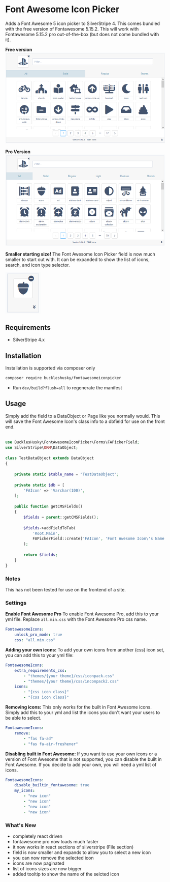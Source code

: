 # Font Awesome Icon Picker

Adds a Font Awesome 5 icon picker to SilverStripe 4.
This comes bundled with the free version of Fontawesome 5.15.2.
This will work with Fontawesome 5.15.2 pro out-of-the-box (but does not come bundled with it).

**Free version**
![Overview of Image Cropper Field](screenshots/screenshot1.PNG)

**Pro Version**
![Overview of Image Cropper Field](screenshots/screenshot2.PNG)

**Smaller starting size!**
The Font Awesome Icon Picker field is now much smaller to start out with.
It can be expanded to show the list of icons, search, and icon type selector.

![Overview of Image Cropper Field](screenshots/screenshot3.PNG)

## Requirements

-   SilverStripe 4.x

## Installation

Installation is supported via composer only

```sh
composer require buckleshusky/fontawesomeiconpicker
```

-   Run `dev/build?flush=all` to regenerate the manifest

## Usage

Simply add the field to a DataObject or Page like you normally would.
This will save the Font Awesome Icon's class info to a dbfield for use on the front end.

```php

use BucklesHusky\FontAwesomeIconPicker\Forms\FAPickerField;
use SilverStripe\ORM\DataObject;

class TestDataObject extends DataObject
{

    private static $table_name = "TestDataObject";

    private static $db = [
        'FAIcon' => 'Varchar(100)',
    ];

    public function getCMSFields()
    {
        $fields = parent::getCMSFields();

        $fields->addFieldToTab(
            'Root.Main',
            FAPickerField::create('FAIcon', 'Font Awesome Icon\'s Name')
        );

        return $fields;
    }
}
```

### Notes

This has not been tested for use on the frontend of a site.

### Settings

**Enable Font Awesome Pro**
To enable Font Awesome Pro, add this to your yml file. Replace `all.min.css` with the Font Awesome Pro css name.

```yml
FontawesomeIcons:
    unlock_pro_mode: true
    css: "all.min.css"
```

**Adding your own icons:**
To add your own icons from another (css) icon set, you can add this to your yml file:

```yml
FontawesomeIcons:
    extra_requirements_css:
        - "themes/{your theme}/css/iconpack.css"
        - "themes/{your theme}/css/inconpack2.css"
    icons:
        - "{css icon class}"
        - "{css icon class}"
```

**Removing icons:**
This only works for the built in Font Awesome icons.
Simply add this to your yml and list the icons you don't
want your users to be able to select.

```yml
FontawesomeIcons:
    remove:
        - "fas fa-ad"
        - "fas fa-air-freshener"
```

**Disabling built in Font Awesome:**
If you want to use your own icons or a version of Font Awesome that is not supported,
you can disable the built in Font Awesome. If you decide to add your own,
you will need a yml list of icons.

```yml
FontawesomeIcons:
    disable_builtin_fontawesome: true
    my_icons:
        - "new icon"
        - "new icon"
        - "new icon"
        - "new icon"
```

### What's New

-   completely react driven
-   fontawesome pro now loads much faster
-   it now works in react sections of silverstripe (File section)
-   field is now smaller and expands to allow you to select a new icon
-   you can now remove the selected icon
-   icons are now paginated
-   list of icons sizes are now bigger
-   added tooltip to show the name of the selcted icon
